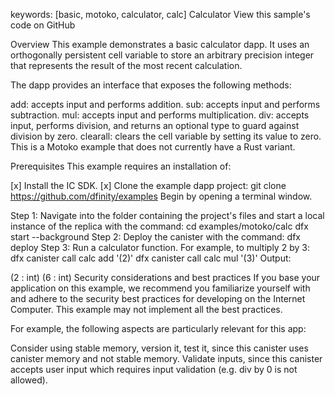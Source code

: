 keywords: [basic, motoko, calculator, calc]
Calculator
View this sample's code on GitHub

Overview
This example demonstrates a basic calculator dapp. It uses an orthogonally persistent cell variable to store an arbitrary precision integer that represents the result of the most recent calculation.

The dapp provides an interface that exposes the following methods:

add: accepts input and performs addition.
sub: accepts input and performs subtraction.
mul: accepts input and performs multiplication.
div: accepts input, performs division, and returns an optional type to guard against division by zero.
clearall: clears the cell variable by setting its value to zero.
This is a Motoko example that does not currently have a Rust variant.

Prerequisites
This example requires an installation of:

[x] Install the IC SDK.
[x] Clone the example dapp project: git clone https://github.com/dfinity/examples
Begin by opening a terminal window.

Step 1: Navigate into the folder containing the project's files and start a local instance of the replica with the command:
cd examples/motoko/calc
dfx start --background
Step 2: Deploy the canister with the command:
dfx deploy
Step 3: Run a calculator function. For example, to multiply 2 by 3:
dfx canister call calc add '(2)'
dfx canister call calc mul '(3)'
Output:

(2 : int)
(6 : int)
Security considerations and best practices
If you base your application on this example, we recommend you familiarize yourself with and adhere to the security best practices for developing on the Internet Computer. This example may not implement all the best practices.

For example, the following aspects are particularly relevant for this app:

Consider using stable memory, version it, test it, since this canister uses canister memory and not stable memory.
Validate inputs, since this canister accepts user input which requires input validation (e.g. div by 0 is not allowed).
